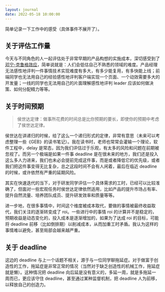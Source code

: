 ```yaml
---
layout: journal
date: 2022-05-18 10:00:00
---
```


简单记录一下工作中的感受（具体事件不展开了）。

## 关于评估工作量

今天与不同角色的人一起评估处于非常早期的产品构想的实施成本，深切感受到了[邓宁-克鲁格效应](https://zh.wikipedia.org/wiki/%E9%84%A7%E5%AF%A7-%E5%85%8B%E9%AD%AF%E6%A0%BC%E6%95%88%E6%87%89)，简单说就是：人们会低估自己不熟悉的领域的难度。产品经理无法感性地评判一件事情技术实现难度有多大，有多少能复用，有多快能上线；前端同学也无法用自己的经验感性地评判客户端实现一个页面、一个动效需要多大的开发量；一线的同学也无法用自己的片面理解感性地评判 leader 应该如何做决策、如何分配精力等等。

## 关于时间预期

> 侯世达定律：做事所花费的时间总是比你预期的要长，即使你的预期中考虑了侯世达定律。

侯世达在讲递归的时候，给了这么一个递归形式的定律，非常有意思（未来可以考虑整理一些《GEB》的读书笔记）。我在读书时，老师也常常会灌输一个理论，软件工程中，delay 是常态，因为我们评估过于乐观，有太多的风险和问题在前期被忽视了。而另一个极端是如果一件事 deadline 是在很未来的地方，我们还是投入这么多人力进来，我们也未必会提前完成这件事，而是或者降低它的优先级，或者我们把这件事变得无比复杂，总之这段时间不会有人闲着，最后在临近 deadline 的时候，或许依然有严重的延期风险。

其实在快速迭代的当下，对于研发同学评估一个具体需求的工时，已经可以比较准确了，但面对一些宏观任务时侯世达定律依然适用，比如产品的提升市场占有率、提升自然流量、培养团队成员、提升研发效率和质量等等。

进一步地，在很多事情中，时间这个维度被成本取代，要做的事情被最终收益取代，我们关注的逐渐转变成了 roi。一些进行中的事情 roi 的计算并不是稳定的，预期收益是动态变化的，投入成本是逐渐增加的，如果为了达成 roi 的目标，可能将 deadline 前移（比如倒排期）以削减成本，从而加重工时矛盾。我认为这样的事情难以避免，甚至局部会越来越严重。

## 关于 deadline

这边的 deadline 与上一个话题不相关，源于与一位同学聊拖延症。对于做富于创造性的工作，拖延症是非常正常的情况（当然对于缺乏创造性的机械工作，拖延症就是懒）。这种情况把 deadline 向后延是没有意义的，多延一周，就是多拖延一周而已，更应该守住 deadline，甚至通过某种监督机制，把 deadline 人为前移，以释放自己的创造力。

